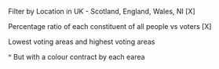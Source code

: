 Filter by Location in UK - Scotland, England, Wales, NI                     [X]

Percentage ratio of each constituent of all people vs voters                [X]

Lowest voting areas and highest voting areas

^ But with a colour contract by each earea